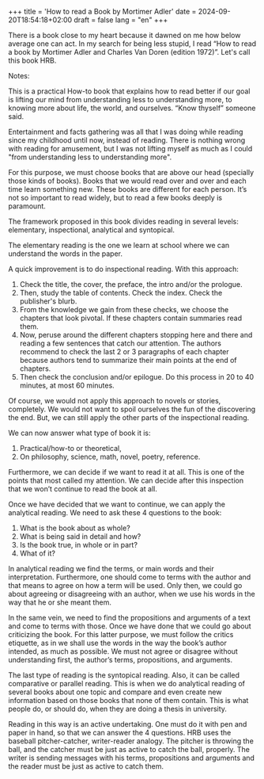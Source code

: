﻿+++
title = 'How to read a Book by Mortimer Adler'
date = 2024-09-20T18:54:18+02:00
draft = false
lang = "en"
+++

There is a book close to my heart because it dawned on me how below average one can act. In my search for being less stupid, I read “How to read a book by Mortimer Adler and Charles Van Doren (edition 1972)”. Let's call this book HRB.  

Notes:

This is a practical How-to book that explains how to read better if our goal is lifting our mind from understanding less to understanding more, to knowing more about life, the world, and ourselves. “Know thyself” someone said.

Entertainment and facts gathering was all that I was doing while reading since my childhood until now, instead of reading. There is nothing wrong with reading for amusement, but I was not lifting myself as much as I could "from understanding less to understanding more". 

For this purpose, we must choose books that are above our head (specially those kinds of books). Books that we would read over and over and each time learn something new. These books are different for each person. It’s not so important to read widely, but to read a few books deeply is paramount.

The framework proposed in this book divides reading in several levels: elementary, inspectional, analytical and syntopical.

The elementary reading is the one we learn at school where we can understand the words in the paper. 

A quick improvement is to do inspectional reading. With this approach:
1. Check the title, the cover, the preface, the intro and/or the prologue.
2. Then, study the table of contents. Check the index. Check the publisher's blurb. 
3. From the knowledge we gain from these checks, we choose the chapters that look pivotal. If these chapters contain summaries read them. 
4. Now, peruse around the different chapters stopping here and there and reading a few sentences that catch our attention. The authors recommend to check the last 2 or 3 paragraphs of each chapter because authors tend to summarize their main points at the end of chapters. 
5. Then check the conclusion and/or epilogue. Do this process in 20 to 40 minutes, at most 60 minutes.

Of course, we would not apply this approach to novels or stories, completely. We would not want to spoil ourselves the fun of the discovering the end. But, we can still apply the other parts of the inspectional reading.

We can now answer what type of book it is: 
1. Practical/how-to or theoretical,
2. On philosophy, science, math, novel, poetry, reference. 

Furthermore, we can decide if we want to read it at all. This is one of the points that most called my attention. We can decide after this inspection that we won’t continue to read the book at all.

Once we have decided that we want to continue, we can apply the analytical reading. We need to ask these 4 questions to the book:

1. What is the book about as whole?
2. What is being said in detail and how?
3. Is the book true, in whole or in part?
4. What of it?

In analytical reading we find the terms, or main words and their interpretation. Furthermore, one should come to terms with the author and that means to agree on how a term will be used. Only then, we could go about agreeing or disagreeing with an author, when we use his words in the way that he or she meant them.

In the same vein, we need to find the propositions and arguments of a text and come to terms with those. Once we have done that we could go about criticizing the book. For this latter purpose, we must follow the critics etiquette, as in we shall use the words in the way the book’s author intended, as much as possible. We must not agree or disagree without understanding first, the author’s terms, propositions, and arguments.

The last type of reading is the syntopical reading. Also, it can be called comparative or parallel reading. This is when we do analytical reading of several books about one topic and compare and even create new information based on those books that none of them contain. This is what people do, or should do, when they are doing a thesis in university.

Reading in this way is an active undertaking. One must do it with pen and paper in hand, so that we can answer the 4 questions. HRB uses the baseball pitcher-catcher, writer-reader analogy. The pitcher is throwing the ball, and the catcher must be just as active to catch the ball, properly. The writer is sending messages with his terms, propositions and arguments and the reader must be just as active to catch them.
